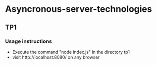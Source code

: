 # Asyncronous-server-technologies
## TP1

### Usage instructions

* Execute the command "node index.js" in the directory tp1
* visit http://localhost:8080/ on any browser